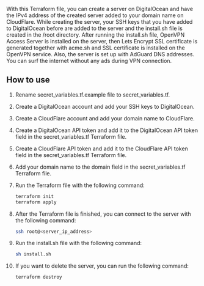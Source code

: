 With this Terraform file, you can create a server on DigitalOcean and have the IPv4 address of the created server added to your domain name on CloudFlare. While creating the server, your SSH keys that you have added to DigitalOcean before are added to the server and the install.sh file is created in the /root directory. After running the install.sh file, OpenVPN Access Server is installed on the server, then Lets Encrypt SSL certificate is generated together with acme.sh and SSL certificate is installed on the OpenVPN service. Also, the server is set up with AdGuard DNS addresses. You can surf the internet without any ads during VPN connection.

## How to use

1. Rename secret_variables.tf.example file to secret_variables.tf.
2. Create a DigitalOcean account and add your SSH keys to DigitalOcean.
3. Create a CloudFlare account and add your domain name to CloudFlare.
4. Create a DigitalOcean API token and add it to the DigitalOcean API token field in the secret_variables.tf Terraform file.
5. Create a CloudFlare API token and add it to the CloudFlare API token field in the secret_variables.tf Terraform file.
6. Add your domain name to the domain field in the secret_variables.tf Terraform file.
7. Run the Terraform file with the following command:

    ```bash
    terraform init
    terraform apply
    ```
8. After the Terraform file is finished, you can connect to the server with the following command:

    ```bash
    ssh root@<server_ip_address>
    ```
9. Run the install.sh file with the following command:

    ```bash
   sh install.sh
    ```
10. If you want to delete the server, you can run the following command:

    ```bash
    terraform destroy
    ```